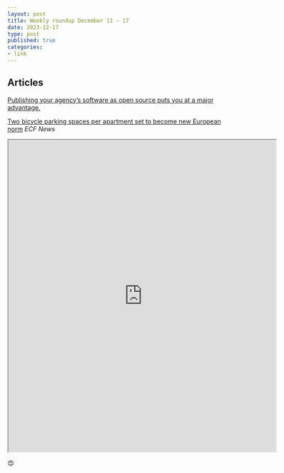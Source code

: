 ```yaml
---
layout: post
title: Weekly roundup December 11 - 17
date: 2023-12-17
type: post
published: true
categories:
- link
---
```


## Articles

[Publishing your agency’s software as open source puts you at a major advantage.](https://waldo.jaquith.org/blog/2023/12/publish-open-source/ "Publishing your agency’s software as open source puts you at a major advantage. By Waldo Jaquith")

[Two bicycle parking spaces per apartment set to become new European norm](https://ecf.com/news-and-events/news/two-bicycle-parking-spaces-apartment-set-become-new-european-norm "Two bicycle parking spaces per apartment set to become new European norm") *ECF News*

<iframe src="https://mastodon.social/@elizayer/111574923759203676/embed" width="600" height="700" allowfullscreen="allowfullscreen" sandbox="allow-scripts allow-same-origin allow-popups allow-popups-to-escape-sandbox allow-forms"></iframe>

😍
